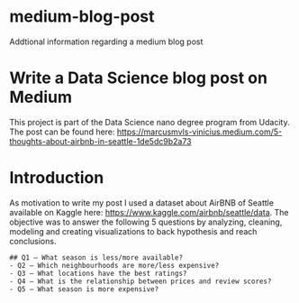 # medium-blog-post
Addtional information regarding a medium blog post

# Write a Data Science blog post on Medium
This project is part of the Data Science nano degree program from Udacity. The post can be found here: https://marcusmvls-vinicius.medium.com/5-thoughts-about-airbnb-in-seattle-1de5dc9b2a73

# Introduction
As motivation to write my post I used a dataset about AirBNB of Seattle available on Kaggle here: https://www.kaggle.com/airbnb/seattle/data. The objective was to answer the following 5 questions by analyzing, cleaning, modeling and creating visualizations to back hypothesis and reach conclusions.

    ## Q1 — What season is less/more available?
    - Q2 — Which neighbourhoods are more/less expensive?
    - Q3 — What locations have the best ratings?
    - Q4 — What is the relationship between prices and review scores?
    - Q5 — What season is more expensive?

